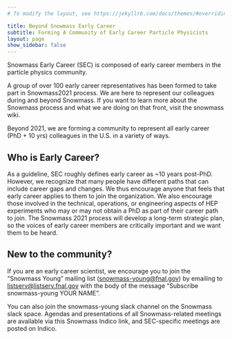 ```yaml
---
# To modify the layout, see https://jekyllrb.com/docs/themes/#overriding-theme-defaults

title: Beyond Snowmass Early Career
subtitle: Forming A Community of Early Career Particle Physicists
layout: page
show_sidebar: false
---
```


Snowmass Early Career (SEC) is composed of early career members in the particle physics community. 

A group of over 100 early career representatives has been formed to take part in Snowmass2021 process. We are here to represent our colleagues during and beyond Snowmass. If you want to learn more about the Snowmass process and what we are doing on that front, visit the snowmass wiki.

Beyond 2021, we are forming a community to represent all early career (PhD + 10 yrs) colleagues in the U.S. in a variety of ways. 


## Who is Early Career?
As a guideline, SEC roughly defines early career as ~10 years post-PhD. However, we recognize that many people have different paths that can include career gaps and changes. We thus encourage anyone that feels that early career applies to them to join the organization. We also encourage those involved in the technical, operations, or engineering aspects of HEP experiments who may or may not obtain a PhD as part of their career path to join. The Snowmass 2021 process will develop a long-term strategic plan, so the voices of early career members are critically important and we want them to be heard.


## New to the community? 
If you are an early career scientist, we encourage you to join the “Snowmass Young” mailing list (snowmass-young@fnal.gov) 
by emailing to listserv@listserv.fnal.gov with the body of the message “Subscribe snowmass-young YOUR NAME”. 

You can also join the snowmass-young slack channel on the Snowmass slack space. Agendas and presentations of all Snowmass-related 
meetings are available via this Snowmass Indico link, and SEC-specific meetings are posted on Indico.




